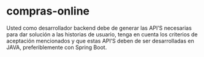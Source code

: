# compras-online
Usted como desarrollador backend debe de generar las API’S necesarias para dar solución a las historias de usuario, tenga en cuenta los criterios de aceptación mencionados y que estas API’S deben de ser desarrolladas en JAVA, preferiblemente con Spring Boot.
